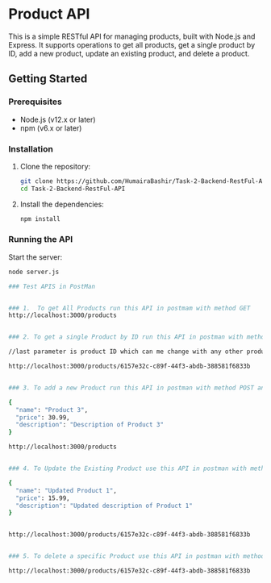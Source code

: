 # Product API

This is a simple RESTful API for managing products, built with Node.js and Express. It supports operations to get all products, get a single product by ID, add a new product, update an existing product, and delete a product.

## Getting Started

### Prerequisites

- Node.js (v12.x or later)
- npm (v6.x or later)

### Installation

1. Clone the repository:
    ```sh
    git clone https://github.com/HumairaBashir/Task-2-Backend-RestFul-API.git
    cd Task-2-Backend-RestFul-API
    ```

2. Install the dependencies:
    ```sh
    npm install
    ```

### Running the API  

Start the server:
```sh
node server.js

### Test APIS in PostMan


### 1.  To get All Products run this API in postmam with method GET
http://localhost:3000/products


### 2. To get a single Product by ID run this API in postman with method GET 

//last parameter is product ID which can me change with any other product ID

http://localhost:3000/products/6157e32c-c89f-44f3-abdb-388581f6833b


### 3. To add a new Product run this API in postman with method POST and in body add the data as JSON 

{
  "name": "Product 3",
  "price": 30.99,
  "description": "Description of Product 3"
}

http://localhost:3000/products


### 4. To Update the Existing Product use this API in postman with method PUT with that specific Product ID , in body add the data as JSON

{
  "name": "Updated Product 1",
  "price": 15.99,
  "description": "Updated description of Product 1"
}


http://localhost:3000/products/6157e32c-c89f-44f3-abdb-388581f6833b


### 5. To delete a specific Product use this API in postman with method DELETE with that specific Product ID 

http://localhost:3000/products/6157e32c-c89f-44f3-abdb-388581f6833b
